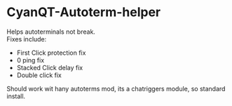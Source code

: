 # CyanQT-Autoterm-helper
Helps autoterminals not break. <br>
Fixes include:
- First Click protection fix
- 0 ping fix
- Stacked Click delay fix
- Double click fix 

Should work wit hany autoterms mod, its a chatriggers module, so standard install.
